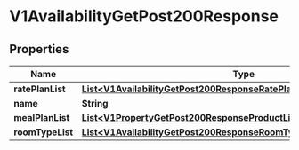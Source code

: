 

# V1AvailabilityGetPost200Response


## Properties

| Name | Type | Description | Notes |
|------------ | ------------- | ------------- | -------------|
|**ratePlanList** | [**List&lt;V1AvailabilityGetPost200ResponseRatePlanListInner&gt;**](V1AvailabilityGetPost200ResponseRatePlanListInner.md) |  |  [optional] |
|**name** | **String** |  |  [optional] |
|**mealPlanList** | [**List&lt;V1PropertyGetPost200ResponseProductListInnerMealPlanListInner&gt;**](V1PropertyGetPost200ResponseProductListInnerMealPlanListInner.md) |  |  [optional] |
|**roomTypeList** | [**List&lt;V1AvailabilityGetPost200ResponseRoomTypeListInner&gt;**](V1AvailabilityGetPost200ResponseRoomTypeListInner.md) |  |  [optional] |



